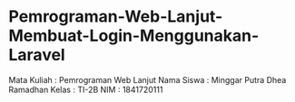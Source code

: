 # Pemrograman-Web-Lanjut-Membuat-Login-Menggunakan-Laravel
Mata Kuliah : Pemrograman Web Lanjut
Nama Siswa : Minggar Putra Dhea Ramadhan
Kelas : TI-2B
NIM : 1841720111

